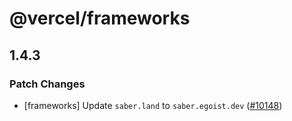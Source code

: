 # @vercel/frameworks

## 1.4.3

### Patch Changes

- [frameworks] Update `saber.land` to `saber.egoist.dev` ([#10148](https://github.com/vercel/vercel/pull/10148))
